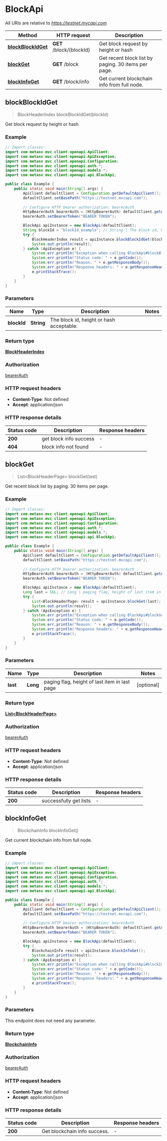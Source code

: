 # BlockApi

All URIs are relative to *https://testnet.mvcapi.com*

Method | HTTP request | Description
------------- | ------------- | -------------
[**blockBlockIdGet**](BlockApi.md#blockBlockIdGet) | **GET** /block/{blockId} | Get block request by height or hash
[**blockGet**](BlockApi.md#blockGet) | **GET** /block | Get recent block list by paging. 30 items per page.
[**blockInfoGet**](BlockApi.md#blockInfoGet) | **GET** /block/info | Get current blockchain info from full node.



## blockBlockIdGet

> BlockHeaderIndex blockBlockIdGet(blockId)

Get block request by height or hash

### Example

```java
// Import classes:
import com.metasv.mvc.client.openapi.ApiClient;
import com.metasv.mvc.client.openapi.ApiException;
import com.metasv.mvc.client.openapi.Configuration;
import com.metasv.mvc.client.openapi.auth.*;
import com.metasv.mvc.client.openapi.models.*;
import com.metasv.mvc.client.openapi.api.BlockApi;

public class Example {
    public static void main(String[] args) {
        ApiClient defaultClient = Configuration.getDefaultApiClient();
        defaultClient.setBasePath("https://testnet.mvcapi.com");
        
        // Configure HTTP bearer authorization: bearerAuth
        HttpBearerAuth bearerAuth = (HttpBearerAuth) defaultClient.getAuthentication("bearerAuth");
        bearerAuth.setBearerToken("BEARER TOKEN");

        BlockApi apiInstance = new BlockApi(defaultClient);
        String blockId = "blockId_example"; // String | The block id, height or hash acceptable.
        try {
            BlockHeaderIndex result = apiInstance.blockBlockIdGet(blockId);
            System.out.println(result);
        } catch (ApiException e) {
            System.err.println("Exception when calling BlockApi#blockBlockIdGet");
            System.err.println("Status code: " + e.getCode());
            System.err.println("Reason: " + e.getResponseBody());
            System.err.println("Response headers: " + e.getResponseHeaders());
            e.printStackTrace();
        }
    }
}
```

### Parameters


Name | Type | Description  | Notes
------------- | ------------- | ------------- | -------------
 **blockId** | **String**| The block id, height or hash acceptable. |

### Return type

[**BlockHeaderIndex**](BlockHeaderIndex.md)

### Authorization

[bearerAuth](../README.md#bearerAuth)

### HTTP request headers

- **Content-Type**: Not defined
- **Accept**: application/json

### HTTP response details
| Status code | Description | Response headers |
|-------------|-------------|------------------|
| **200** | get block info success |  -  |
| **404** | block info not found |  -  |


## blockGet

> List&lt;BlockHeaderPage&gt; blockGet(last)

Get recent block list by paging. 30 items per page.

### Example

```java
// Import classes:
import com.metasv.mvc.client.openapi.ApiClient;
import com.metasv.mvc.client.openapi.ApiException;
import com.metasv.mvc.client.openapi.Configuration;
import com.metasv.mvc.client.openapi.auth.*;
import com.metasv.mvc.client.openapi.models.*;
import com.metasv.mvc.client.openapi.api.BlockApi;

public class Example {
    public static void main(String[] args) {
        ApiClient defaultClient = Configuration.getDefaultApiClient();
        defaultClient.setBasePath("https://testnet.mvcapi.com");
        
        // Configure HTTP bearer authorization: bearerAuth
        HttpBearerAuth bearerAuth = (HttpBearerAuth) defaultClient.getAuthentication("bearerAuth");
        bearerAuth.setBearerToken("BEARER TOKEN");

        BlockApi apiInstance = new BlockApi(defaultClient);
        Long last = 56L; // Long | paging flag, height of last item in last page
        try {
            List<BlockHeaderPage> result = apiInstance.blockGet(last);
            System.out.println(result);
        } catch (ApiException e) {
            System.err.println("Exception when calling BlockApi#blockGet");
            System.err.println("Status code: " + e.getCode());
            System.err.println("Reason: " + e.getResponseBody());
            System.err.println("Response headers: " + e.getResponseHeaders());
            e.printStackTrace();
        }
    }
}
```

### Parameters


Name | Type | Description  | Notes
------------- | ------------- | ------------- | -------------
 **last** | **Long**| paging flag, height of last item in last page | [optional]

### Return type

[**List&lt;BlockHeaderPage&gt;**](BlockHeaderPage.md)

### Authorization

[bearerAuth](../README.md#bearerAuth)

### HTTP request headers

- **Content-Type**: Not defined
- **Accept**: application/json

### HTTP response details
| Status code | Description | Response headers |
|-------------|-------------|------------------|
| **200** | successfully get lists |  -  |


## blockInfoGet

> BlockchainInfo blockInfoGet()

Get current blockchain info from full node.

### Example

```java
// Import classes:
import com.metasv.mvc.client.openapi.ApiClient;
import com.metasv.mvc.client.openapi.ApiException;
import com.metasv.mvc.client.openapi.Configuration;
import com.metasv.mvc.client.openapi.auth.*;
import com.metasv.mvc.client.openapi.models.*;
import com.metasv.mvc.client.openapi.api.BlockApi;

public class Example {
    public static void main(String[] args) {
        ApiClient defaultClient = Configuration.getDefaultApiClient();
        defaultClient.setBasePath("https://testnet.mvcapi.com");
        
        // Configure HTTP bearer authorization: bearerAuth
        HttpBearerAuth bearerAuth = (HttpBearerAuth) defaultClient.getAuthentication("bearerAuth");
        bearerAuth.setBearerToken("BEARER TOKEN");

        BlockApi apiInstance = new BlockApi(defaultClient);
        try {
            BlockchainInfo result = apiInstance.blockInfoGet();
            System.out.println(result);
        } catch (ApiException e) {
            System.err.println("Exception when calling BlockApi#blockInfoGet");
            System.err.println("Status code: " + e.getCode());
            System.err.println("Reason: " + e.getResponseBody());
            System.err.println("Response headers: " + e.getResponseHeaders());
            e.printStackTrace();
        }
    }
}
```

### Parameters

This endpoint does not need any parameter.

### Return type

[**BlockchainInfo**](BlockchainInfo.md)

### Authorization

[bearerAuth](../README.md#bearerAuth)

### HTTP request headers

- **Content-Type**: Not defined
- **Accept**: application/json

### HTTP response details
| Status code | Description | Response headers |
|-------------|-------------|------------------|
| **200** | Get blockchain info success. |  -  |

